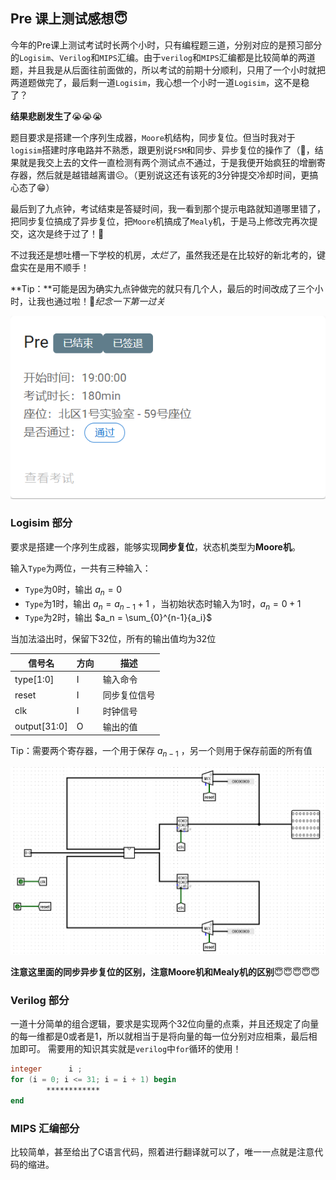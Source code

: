 ## Pre 课上测试感想😇

今年的Pre课上测试考试时长两个小时，只有编程题三道，分别对应的是预习部分的`Logisim`、`Verilog`和`MIPS`汇编。由于`verilog`和`MIPS`汇编都是比较简单的两道题，并且我是从后面往前面做的，所以考试的前期十分顺利，只用了一个小时就把两道题做完了，最后剩一道`Logisim`，我心想一个小时一道`Logisim`，这不是稳了？

**结果悲剧发生了**😭😭😭

题目要求是搭建一个序列生成器，`Moore`机结构，同步复位。但当时我对于`logisim`搭建时序电路并不熟悉，跟更别说`FSM`和同步、异步复位的操作了（🤡，结果就是我交上去的文件一直检测有两个测试点不通过，于是我便开始疯狂的增删寄存器，然后就是越错越离谱☹️。（更别说这还有该死的3分钟提交冷却时间，更搞心态了😁）

最后到了九点钟，考试结束是答疑时间，我一看到那个提示电路就知道哪里错了，把同步复位搞成了异步复位，把`Moore`机搞成了`Mealy`机，于是马上修改完再次提交，这次是终于过了！🥰

不过我还是想吐槽一下学校的机房，*太烂了*，虽然我还是在比较好的新北考的，键盘实在是用不顺手！

**Tip：**可能是因为确实九点钟做完的就只有几个人，最后的时间改成了三个小时，让我也通过啦！🥰*纪念一下第一过关*

![](image/success.png)

### Logisim 部分

要求是搭建一个序列生成器，能够实现**同步复位**，状态机类型为**Moore机**。

输入`Type`为两位，一共有三种输入：

- `Type`为0时，输出 $a_n = 0$ 
- `Type`为1时，输出 $a_n = a_{n-1} + 1$ ，当初始状态时输入为1时，$a_n = 0 + 1$
- `Type`为2时，输出 $a_n = \sum_{0}^{n-1}{a_i}$

当加法溢出时，保留下32位，所有的输出值均为32位

| 信号名       | 方向 | 描述         |
| ------------ | ---- | ------------ |
| type[1:0]    | I    | 输入命令     |
| reset        | I    | 同步复位信号 |
| clk          | I    | 时钟信号     |
| output[31:0] | O    | 输出的值     |

Tip：需要两个寄存器，一个用于保存 $a_{n-1}$ ，另一个则用于保存前面的所有值

![](image/sequence.png)

**注意这里面的同步异步复位的区别，注意Moore机和Mealy机的区别**😇😇😇😇😇

### Verilog 部分

一道十分简单的组合逻辑，要求是实现两个32位向量的点乘，并且还规定了向量的每一维都是0或者是1，所以就相当于是将向量的每一位分别对应相乘，最后相加即可。
需要用的知识其实就是`verilog`中`for`循环的使用！

```verilog
integer      i ;
for (i = 0; i <= 31; i = i + 1) begin
        ************
end
```


### MIPS 汇编部分

比较简单，甚至给出了C语言代码，照着进行翻译就可以了，唯一一点就是注意代码的缩进。
